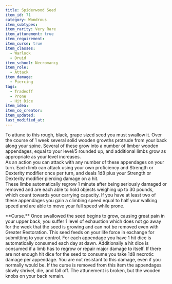 ```yaml
---
title: Spiderwood Seed
item_id: 71
category: Wondrous
item_subtypes:
item_rarity: Very Rare
item_attunement: true
item_requirement:
item_curse: true
item_classes:
  - Warlock
  - Druid
item_school: Necromancy
item_role:
  - Attack
item_damage:
  - Piercing
tags:
  - Tradeoff
  - Prone
  - Hit Dice
item_idea:
item_co_creator:
item_updated:
last_modified_at:
---
```


To attune to this rough, black, grape sized seed you must swallow it. Over the course of 1 week several solid wooden growths protrude from your back along your spine. Several of these grow into a number of limber wooden appendages, equal to your level/5 rounded up, and additional limbs grow as appropriate as your level increases.    
As an action you can attack with any number of these appendages on your turn. Each limb can attack using your own proficiency and Strength or Dexterity modifier once per turn, and deals 1d8 plus your Strength or Dexterity modifier piercing damage on a hit.    
These limbs automatically regrow 1 minute after being seriously damaged or removed and are each able to hold objects weighing up to 30 pounds, which count towards your carrying capacity. If you have at least two of these appendages you gain a climbing speed equal to half your walking speed and are able to move your full speed while prone.    

<section id="curse">
**Curse.** Once swallowed the seed begins to grow, causing great pain in your upper back, you suffer 1 level of exhaustion which does not go away for the week that the seed is growing and can not be removed even with Greater Restoration. This seed feeds on your life force in exchange for submitting to your control. For each appendage you have 1 hit dice is automatically consumed each day at dawn. Additionally a hit dice is consumed if a limb has to regrow or repair major damage to itself. If there are not enough hit dice for the seed to consume you take 1d8 necrotic damage per appendage. You are not resistant to this damage, even if you normally would be.    
If the curse is removed from this item the appendages slowly shrivel, die, and fall off. The attunement is broken, but the wooden knobs on your back remain.
</section>